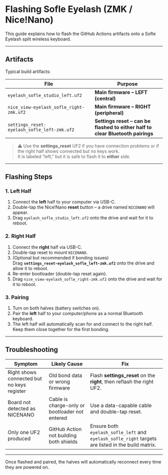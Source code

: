 # Flashing Sofle Eyelash (ZMK / Nice!Nano)

This guide explains how to flash the GitHub Actions artifacts onto a Sofle Eyelash split wireless keyboard.

---

## Artifacts

Typical build artifacts:

| File | Purpose |
|------|--------|
| `eyelash_sofle_studio_left.uf2` | **Main firmware – LEFT (central)** |
| `nice_view-eyelash_sofle_right-zmk.uf2` | **Main firmware – RIGHT (peripheral)** |
| `settings_reset-eyelash_sofle_left-zmk.uf2` | **Settings reset – can be flashed to **either** half to clear Bluetooth pairings** |

> ⚠️ Use the **settings_reset** UF2 if you have connection problems or if the right half shows connected but no keys work.  
> It is labeled “left,” but it is safe to flash it to **either** side.

---

## Flashing Steps

### 1. Left Half
1. Connect the **left** half to your computer via USB-C.
2. Double-tap the Nice!Nano **reset** button – a drive named `NICENANO` will appear.
3. Drag `eyelash_sofle_studio_left.uf2` onto the drive and wait for it to reboot.

### 2. Right Half
1. Connect the **right** half via USB-C.
2. Double-tap reset to mount `NICENANO`.
3. (Optional but recommended if bonding issues)  
   Drag **`settings_reset-eyelash_sofle_left-zmk.uf2`** onto the drive and allow it to reboot.
4. Re-enter bootloader (double-tap reset again).
5. Drag `nice_view-eyelash_sofle_right-zmk.uf2` onto the drive and wait for it to reboot.

### 3. Pairing
1. Turn on both halves (battery switches on).
2. Pair the **left** half to your computer/phone as a normal Bluetooth keyboard.
3. The left half will automatically scan for and connect to the right half.  
   Keep them close together for the first bonding.

---

## Troubleshooting

| Symptom | Likely Cause | Fix |
|---------|--------------|----|
| Right shows connected but no keys register | Old bond data or wrong firmware | Flash **settings_reset** on the **right**, then reflash the right UF2. |
| Board not detected as NICENANO | Cable is charge-only or bootloader not entered | Use a data-capable cable and double-tap reset. |
| Only one UF2 produced | GitHub Action not building both shields | Ensure both `eyelash_sofle_left` and `eyelash_sofle_right` targets are listed in the build matrix. |

---

Once flashed and paired, the halves will automatically reconnect every time they are powered on.
